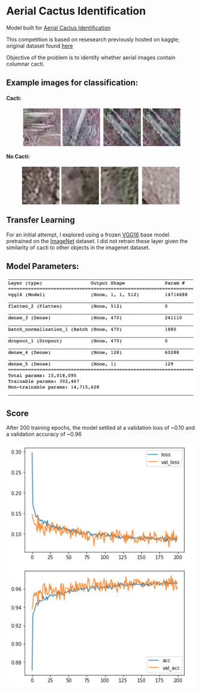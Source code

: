 # Aerial Cactus Identification

Model built for [Aerial Cactus Identification](https://www.kaggle.com/c/aerial-cactus-identification/data)

This competition is based on resesearch previously hosted on kaggle; original dataset found [here](https://www.kaggle.com/irvingvasquez/cactus-aerial-photos) 

Objective of the problem is to identify whether aerial images contain columnar cacti. 

## Example images for classification:

#### Cacti: 

<p align="center"><a href="Cacti"><img src="/images/0004be2cfeaba1c0361d39e2b000257b.jpg" align="center" height="100" hspace="5"></a><a href="Cacti"><img src="/images/0017c3c18ddd57a2ea6f9848c79d83d2.jpg" align="center" height="100"></a>
<a href="Cacti"><img src="/images/003ec9bcef67171ba49fe4c3b7c80aec.jpg" align="center" height="100" hspace="5"></a><a href="Cacti"><img src="/images/003ec9bcef67171ba49fe4c3b7c80aec.jpg" align="center" height="100"></a></p>

#### No Cacti: 

<p align="center"><a href="No Cacti"><img src="/images/002134abf28af54575c18741b89dd2a4.jpg" align="center" height="100" hspace="5"></a><a href="No Cacti"><img src="/images/003bb64852016d9c87871ddd8e25ab03.jpg" align="center" height="100" ></a><a href="No Cacti"><img src="/images/0283336bcc959eb5cdf69b144903a428.jpg" align="center" height="100" hspace="5"></a><a href="No Cacti"><img src="/images/04bbf5cd66492db2a14bbd28d1e06d49.jpg" align="center" height="100" hspace="5"></a></p>

## Transfer Learning
For an initial attempt, I explored using a frozen [VGG16](https://arxiv.org/abs/1409.1556) base model pretrained on the [ImageNet](http://www.image-net.org) dataset. I did not retrain these layer given the similarity of cacti to other objects in the imagenet dataset. 

## Model Parameters:
<p align="center"><a href="model params"><img src="/images/model_params.png" align="center" width="600" ></a></p>



## Score
After 200 training epochs, the model settled at a validation loss of ~0.10 and a validation accuracy of ~0.96
<p align="center"><a href="Loss + Accuracy"><img src="/images/acc.png" align="center" width="600" ></a></p>
